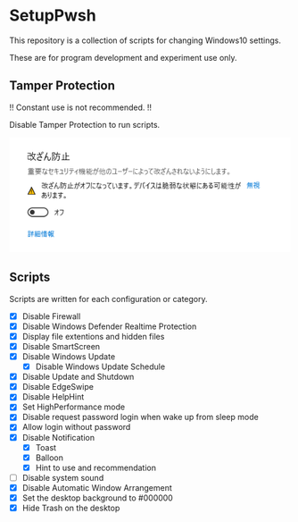 # SetupPwsh

This repository is a collection of scripts for changing Windows10 settings.

These are for program development and experiment use only.

## Tamper Protection

!! Constant use is not recommended. !!

Disable Tamper Protection to run scripts.

![](./Images/disable_tamper_protection.png)

## Scripts

Scripts are written for each configuration or category.

- [x] Disable Firewall
- [x] Disable Windows Defender Realtime Protection
- [x] Display file extentions and hidden files
- [x] Disable SmartScreen
- [x] Disable Windows Update
  - [x] Disable Windows Update Schedule
- [x] Disable Update and Shutdown
- [x] Disable EdgeSwipe
- [x] Disable HelpHint
- [x] Set HighPerformance mode
- [x] Disable request password login when wake up from sleep mode
- [x] Allow login without password
- [x] Disable Notification
  - [x] Toast
  - [x] Balloon
  - [x] Hint to use and recommendation
- [ ] Disable system sound
- [x] Disable Automatic Window Arrangement
- [x] Set the desktop background to #000000
- [x] Hide Trash on the desktop
